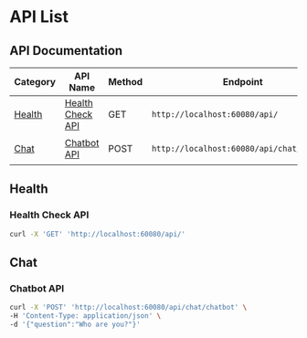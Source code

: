 # API List

## API Documentation
| Category            | API Name                              | Method | Endpoint                                  | Description        |
|---------------------|---------------------------------------|--------|-------------------------------------------|--------------------|
| [Health](#health)   | [Health Check API](#health-check-api) | GET    | `http://localhost:60080/api/`             | 檢查服務狀態         |
| [Chat](#chat)       | [Chatbot API](#chatbot-api)           | POST   | `http://localhost:60080/api/chat/chatbot` | 問答型聊天機器人介面   |


## Health

### Health Check API
```bash
curl -X 'GET' 'http://localhost:60080/api/'
```

## Chat

### Chatbot API
```bash
curl -X 'POST' 'http://localhost:60080/api/chat/chatbot' \
-H 'Content-Type: application/json' \
-d '{"question":"Who are you?"}'
```